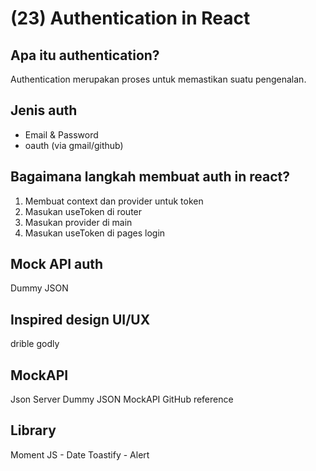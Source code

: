 # (23) Authentication in React 

## Apa itu authentication?
Authentication merupakan proses untuk memastikan suatu pengenalan.

## Jenis auth
- Email & Password
- oauth (via gmail/github)

## Bagaimana langkah membuat auth in react?
1. Membuat context dan provider untuk token
2. Masukan useToken di router
3. Masukan provider di main
4. Masukan useToken di pages login

## Mock API auth
Dummy JSON

## Inspired design UI/UX
drible
godly

## MockAPI
Json Server
Dummy JSON
MockAPI
GitHub reference

## Library
Moment JS - Date
Toastify - Alert
